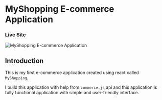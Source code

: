 #  MyShopping E-commerce Application

### [Live Site](https://commercejsmyshopping.netlify.app)

![MyShopping E-commerce Application](https://i.ibb.co/TgB7Zfy/Web-capture-30-12-2021-17159-commercejsmyshopping-netlify-app.jpg)

## Introduction
This is my first e-commerce application created using react called ```MyShopping```.

I build this application with help from ```commerce.js``` api and this application is fully functional application with simple and user-friendly interface. 
